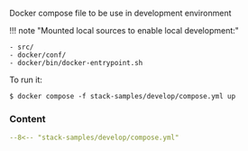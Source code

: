 
Docker compose file to be use in development environment

!!! note "Mounted local sources to enable local development:"
    
    - src/
    - docker/conf/
    - docker/bin/docker-entrypoint.sh



To run it:

    $ docker compose -f stack-samples/develop/compose.yml up

### Content

~~~yaml
--8<-- "stack-samples/develop/compose.yml"
~~~
